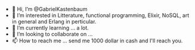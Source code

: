 - 👋 Hi, I’m @GabrielKastenbaum
- 👀 I’m interested in Litterature, functional programming, Elixir, NoSQL, art in general and Erlang in perticular. 
- 🌱 I’m currently learning ... a lot.
- 💞️ I’m looking to collaborate on ...
- 📫 How to reach me ... send me 1000 dollar in cash and I'll reach you.

<!---
GabrielKastenbaum/GabrielKastenbaum is a ✨ special ✨ repository because its `README.md` (this file) appears on your GitHub profile.
You can click the Preview link to take a look at your changes.
--->
